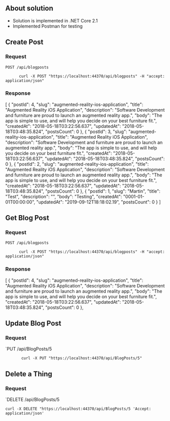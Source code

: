 ## About solution
- Solution is implemented in .NET Core 2.1
- Implemented Postman for testing


## Create Post

### Request

`POST /api/blogposts`

          curl -X POST "https://localhost:44370/api/blogposts" -H "accept: application/json"

### Response

[
    {
        "postId": 4,
        "slug": "augmented-reality-ios-application",
        "title": "Augmented Reality iOS Application",
        "description": "Software Development and furniture are proud to launch an augmented reality app.",
        "body": "The app is simple to use, and will help you decide on your best furniture fit.",
        "createdAt": "2018-05-18T03:22:56.637",
        "updatedAt": "2018-05-18T03:48:35.824",
        "postsCount": 0
    },
    {
        "postId": 3,
        "slug": "augmented-reality-ios-application",
        "title": "Augmented Reality iOS Application",
        "description": "Software Development and furniture are proud to launch an augmented reality app.",
        "body": "The app is simple to use, and will help you decide on your best furniture fit.",
        "createdAt": "2018-05-18T03:22:56.637",
        "updatedAt": "2018-05-18T03:48:35.824",
        "postsCount": 0
    },
    {
        "postId": 2,
        "slug": "augmented-reality-ios-application",
        "title": "Augmented Reality iOS Application",
        "description": "Software Development and furniture are proud to launch an augmented reality app.",
        "body": "The app is simple to use, and will help you decide on your best furniture fit.",
        "createdAt": "2018-05-18T03:22:56.637",
        "updatedAt": "2018-05-18T03:48:35.824",
        "postsCount": 0
    },
    {
        "postId": 1,
        "slug": "Martin",
        "title": "Test",
        "description": "",
        "body": "Testing",
        "createdAt": "0001-01-01T00:00:00",
        "updatedAt": "2019-09-12T18:18:02.19",
        "postsCount": 0
    }
]

## Get Blog Post 

### Request
`POST /api/blogposts`

          curl -X POST "https://localhost:44370/api/blogposts" -H "accept: application/json"

### Response

[
    {
        "postId": 4,
        "slug": "augmented-reality-ios-application",
        "title": "Augmented Reality iOS Application",
        "description": "Software Development and furniture are proud to launch an augmented reality app.",
        "body": "The app is simple to use, and will help you decide on your best furniture fit.",
        "createdAt": "2018-05-18T03:22:56.637",
        "updatedAt": "2018-05-18T03:48:35.824",
        "postsCount": 0
    },

## Update Blog Post

### Request

`PUT /api/BlogPosts/5

           curl -X PUT "https://localhost:44370/api/BlogPosts/5"


## Delete a Thing

### Request

`DELETE /api/BlogPosts/5

    curl -X DELETE "https://localhost:44370/api/BlogPosts/5 'Accept: application/json'





